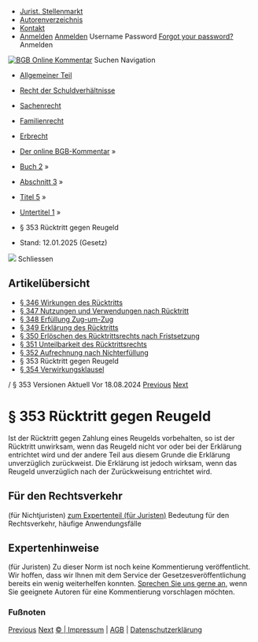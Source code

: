   * [Jurist. Stellenmarkt](https://bgb.kommentar.de/Buch-2/Abschnitt-3/Titel-5/Untertitel-1/</job-board> "Jurist. Stellenmarkt")
  * [Autorenverzeichnis](https://bgb.kommentar.de/Buch-2/Abschnitt-3/Titel-5/Untertitel-1/</Autorenverzeichnis> "Autorenverzeichnis")
  * [Kontakt](https://bgb.kommentar.de/Buch-2/Abschnitt-3/Titel-5/Untertitel-1/</Kontakt>)
  * [Anmelden](https://bgb.kommentar.de/Buch-2/Abschnitt-3/Titel-5/Untertitel-1/<#login> "show login form") [Anmelden](https://bgb.kommentar.de/Buch-2/Abschnitt-3/Titel-5/Untertitel-1/<#> "hide login form") Username Password
[Forgot your password?](https://bgb.kommentar.de/Buch-2/Abschnitt-3/Titel-5/Untertitel-1/</user/forgotpassword>) Anmelden 


[![BGB Online Kommentar](https://bgb.kommentar.de/extension/bgb/design/bgb/images/logo.png)](https://bgb.kommentar.de/Buch-2/Abschnitt-3/Titel-5/Untertitel-1/</> "BGB Online Kommentar")
Suchen
Navigation
  * [Allgemeiner Teil](https://bgb.kommentar.de/Buch-2/Abschnitt-3/Titel-5/Untertitel-1/</Buch-1>)
  * [Recht der Schuldverhältnisse](https://bgb.kommentar.de/Buch-2/Abschnitt-3/Titel-5/Untertitel-1/</Buch-2>)
  * [Sachenrecht](https://bgb.kommentar.de/Buch-2/Abschnitt-3/Titel-5/Untertitel-1/</Buch-3>)
  * [Familienrecht](https://bgb.kommentar.de/Buch-2/Abschnitt-3/Titel-5/Untertitel-1/</Buch-4>)
  * [Erbrecht](https://bgb.kommentar.de/Buch-2/Abschnitt-3/Titel-5/Untertitel-1/</Buch-5>)


  * [Der online BGB-Kommentar](https://bgb.kommentar.de/Buch-2/Abschnitt-3/Titel-5/Untertitel-1/</>) »
  * [Buch 2](https://bgb.kommentar.de/Buch-2/Abschnitt-3/Titel-5/Untertitel-1/</Buch-2>) »
  * [Abschnitt 3](https://bgb.kommentar.de/Buch-2/Abschnitt-3/Titel-5/Untertitel-1/</Buch-2/Abschnitt-3>) »
  * [Titel 5](https://bgb.kommentar.de/Buch-2/Abschnitt-3/Titel-5/Untertitel-1/</Buch-2/Abschnitt-3/Titel-5>) »
  * [Untertitel 1](https://bgb.kommentar.de/Buch-2/Abschnitt-3/Titel-5/Untertitel-1/</Buch-2/Abschnitt-3/Titel-5/Untertitel-1>) »
  * § 353 Rücktritt gegen Reugeld 
  * Stand: 12.01.2025 (Gesetz) 


![](https://vg01.met.vgwort.de/na/1c9909529ead4f509072c06d9081a7d5)
Schliessen 
## Artikelübersicht
  * [ § 346 Wirkungen des Rücktritts ](https://bgb.kommentar.de/Buch-2/Abschnitt-3/Titel-5/Untertitel-1/</Buch-2/Abschnitt-3/Titel-5/Untertitel-1/Wirkungen-des-Ruecktritts>)
  * [ § 347 Nutzungen und Verwendungen nach Rücktritt ](https://bgb.kommentar.de/Buch-2/Abschnitt-3/Titel-5/Untertitel-1/</Buch-2/Abschnitt-3/Titel-5/Untertitel-1/Nutzungen-und-Verwendungen-nach-Ruecktritt>)
  * [ § 348 Erfüllung Zug-um-Zug ](https://bgb.kommentar.de/Buch-2/Abschnitt-3/Titel-5/Untertitel-1/</Buch-2/Abschnitt-3/Titel-5/Untertitel-1/Erfuellung-Zug-um-Zug>)
  * [ § 349 Erklärung des Rücktritts ](https://bgb.kommentar.de/Buch-2/Abschnitt-3/Titel-5/Untertitel-1/</Buch-2/Abschnitt-3/Titel-5/Untertitel-1/Erklaerung-des-Ruecktritts>)
  * [ § 350 Erlöschen des Rücktrittsrechts nach Fristsetzung ](https://bgb.kommentar.de/Buch-2/Abschnitt-3/Titel-5/Untertitel-1/</Buch-2/Abschnitt-3/Titel-5/Untertitel-1/Erloeschen-des-Ruecktrittsrechts-nach-Fristsetzung>)
  * [ § 351 Unteilbarkeit des Rücktrittsrechts ](https://bgb.kommentar.de/Buch-2/Abschnitt-3/Titel-5/Untertitel-1/</Buch-2/Abschnitt-3/Titel-5/Untertitel-1/Unteilbarkeit-des-Ruecktrittsrechts>)
  * [ § 352 Aufrechnung nach Nichterfüllung ](https://bgb.kommentar.de/Buch-2/Abschnitt-3/Titel-5/Untertitel-1/</Buch-2/Abschnitt-3/Titel-5/Untertitel-1/Aufrechnung-nach-Nichterfuellung>)
  * § 353 Rücktritt gegen Reugeld 
  * [ § 354 Verwirkungsklausel ](https://bgb.kommentar.de/Buch-2/Abschnitt-3/Titel-5/Untertitel-1/</Buch-2/Abschnitt-3/Titel-5/Untertitel-1/Verwirkungsklausel>)


/ § 353 
Versionen  Aktuell Vor 18.08.2024
[Previous](https://bgb.kommentar.de/Buch-2/Abschnitt-3/Titel-5/Untertitel-1/</Buch-2/Abschnitt-3/Titel-5/Untertitel-1/Aufrechnung-nach-Nichterfuellung> "§ 352 Aufrechnung nach Nichterfüllung") [Next](https://bgb.kommentar.de/Buch-2/Abschnitt-3/Titel-5/Untertitel-1/</Buch-2/Abschnitt-3/Titel-5/Untertitel-1/Verwirkungsklausel> "§ 354 Verwirkungsklausel")
# § 353 Rücktritt gegen Reugeld
Ist der Rücktritt gegen Zahlung eines Reugelds vorbehalten, so ist der Rücktritt unwirksam, wenn das Reugeld nicht vor oder bei der Erklärung entrichtet wird und der andere Teil aus diesem Grunde die Erklärung unverzüglich zurückweist. Die Erklärung ist jedoch wirksam, wenn das Reugeld unverzüglich nach der Zurückweisung entrichtet wird.
## Für den Rechtsverkehr 
(für Nichtjuristen)
[zum Expertenteil (für Juristen)](https://bgb.kommentar.de/Buch-2/Abschnitt-3/Titel-5/Untertitel-1/<#expertenhinweise>)
Bedeutung für den Rechtsverkehr, häufige Anwendungsfälle
## Expertenhinweise
(für Juristen)
Zu dieser Norm ist noch keine Kommentierung veröffentlicht. Wir hoffen, dass wir Ihnen mit dem Service der Gesetzesveröffentlichung bereits ein wenig weiterhelfen konnten. [Sprechen Sie uns gerne an](https://bgb.kommentar.de/Buch-2/Abschnitt-3/Titel-5/Untertitel-1/</Kontakt>), wenn Sie geeignete Autoren für eine Kommentierung vorschlagen möchten. 
### Fußnoten
[Previous](https://bgb.kommentar.de/Buch-2/Abschnitt-3/Titel-5/Untertitel-1/</Buch-2/Abschnitt-3/Titel-5/Untertitel-1/Aufrechnung-nach-Nichterfuellung> "§ 352 Aufrechnung nach Nichterfüllung") [Next](https://bgb.kommentar.de/Buch-2/Abschnitt-3/Titel-5/Untertitel-1/</Buch-2/Abschnitt-3/Titel-5/Untertitel-1/Verwirkungsklausel> "§ 354 Verwirkungsklausel")
[© | Impressum](https://bgb.kommentar.de/Buch-2/Abschnitt-3/Titel-5/Untertitel-1/</Kontakt>) | [AGB](https://bgb.kommentar.de/Buch-2/Abschnitt-3/Titel-5/Untertitel-1/</AGB>) | [Datenschutzerklärung](https://bgb.kommentar.de/Buch-2/Abschnitt-3/Titel-5/Untertitel-1/</Datenschutzerklaerung-fuer-Leser>)
